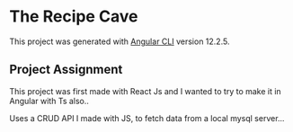 # The Recipe Cave

This project was generated with [Angular CLI](https://github.com/angular/angular-cli) version 12.2.5.

## Project Assignment

This project was first made with React Js and I wanted to try to make it in Angular with Ts also.. 

Uses a CRUD API I made with JS, to fetch data from a local mysql server...

